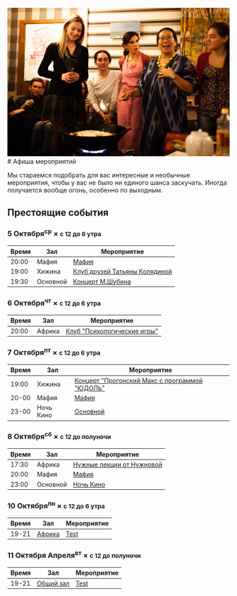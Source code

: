 ![](/assets/-lGx_mSYpPQ.jpg)# Афиша мероприятий

Мы стараемся подобрать для вас интересные и необычные мероприятия, чтобы у вас не было ни единого шанса заскучать. Иногда получается вообще огонь, особенно по выходным.

## Престоящие события

### 5 Октября<sup class="small">ср</sup> &times; <small>с 12 до 6 утра</small>

| Время | Зал                             | Мероприятие                |
| ------| ------------------------------- | -------------------------- |
| 20:00 | Мафия |[Мафия](vk.com/tompsonmaf)|
| 19:00 | Хижина |  [Клуб друзей Татьяны Колядиной](vk.com/belly_yoga_friends)    |
| 19:30 | Основной | [Концерт М.Шубина](vk.com/event129818109) |


### 6 Октября<sup class="small">чт</sup> &times; <small>с 12 до 6 утра</small>

| Время | Зал                             | Мероприятие                |
| ------| ------------------------------- | -------------------------- |
| 20:00 |Африка |[Клуб "Психологические игры"](https://vk.com/person_game_1115)|


### 7 Октября<sup class="small">пт</sup> &times; <small>с 12 до 6 утра</small>

| Время | Зал                             | Мероприятие                |
| ------| ------------------------------- | -------------------------- |
| 19:00 | Хижина |[Концерт "Прогонский Макс с программой "ЮДОЛЬ"](https://vk.com/spbprogonsky)|
| 20-00 | Мафия |[Мафия](vk.com/tompsonmaf)|
| 23-00 | Ночь Кино |[Основной](https://vk.com/fdfp_23plus)|



### 8 Октября<sup class="small">сб</sup> &times; <small>с 12 до полуночи</small>

| Время | Зал                             | Мероприятие                |
| ------| ------------------------------- | -------------------------- |
| 17:30 | Африка |[Нужные лекции от Нужновой](vk.com/event129735546)|
| 20:00 | Мафия |[Мафия](vk.com/tompsonmaf)|
| 23:00 | Основной |[Ночь Кино](https://vk.com/fdfp_23plus)|

### 10 Октября<sup class="small">пн</sup> &times; <small>с 12 до 6 утра</small>

| Время | Зал                             | Мероприятие                |
| ------| ------------------------------- | -------------------------- |
| 19-21 | [Африка](https://google.com) | [Test](https://google.com) |

### 11 Октября Апреля<sup class="small">вт</sup> &times; <small>с 12 до полуночи</small>

| Время | Зал                             | Мероприятие                |
| ------| ------------------------------- | -------------------------- |
| 19-21 | [Общий зал](https://google.com) | [Test](https://google.com) |

